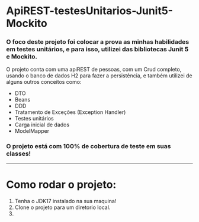 # ApiREST-testesUnitarios-Junit5-Mockito
### O foco deste projeto foi colocar a prova as minhas habilidades em testes unitários, e para isso, utilizei das bibliotecas Junit 5 e Mockito.

O projeto conta com uma apiREST de pessoas, com um Crud completo, usando o banco de dados H2 para fazer a persistência, e também utilizei de alguns outros conceitos como:  

* DTO
* Beans
* DDD
* Tratamento de Exceções (Exception Handler)
* Testes unitários
* Carga inicial de dados
* ModelMapper

### O projeto está com 100% de cobertura de teste em suas classes!

<hr>

# Como rodar o projeto:
1. Tenha o JDK17 instalado na sua maquina!
2. Clone o projeto para um diretorio local.
3. 
